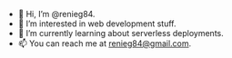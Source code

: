 - 👋 Hi, I’m @renieg84.
- 👀 I’m interested in web development stuff.
- 🌱 I’m currently learning about serverless deployments.
- 📫 You can reach me at renieg84@gmail.com.

<!---
renieg84/renieg84 is a ✨ special ✨ repository because its `README.md` (this file) appears on your GitHub profile.
You can click the Preview link to take a look at your changes.
--->
